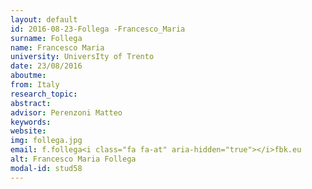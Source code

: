 ```yaml
---
layout: default 
id: 2016-08-23-Follega -Francesco_Maria
surname: Follega 
name: Francesco Maria
university: UniversIty of Trento
date: 23/08/2016
aboutme: 
from: Italy
research_topic: 
abstract: 
advisor: Perenzoni Matteo
keywords: 
website: 
img: follega.jpg
email: f.follega<i class="fa fa-at" aria-hidden="true"></i>fbk.eu
alt: Francesco Maria Follega 
modal-id: stud58
---
```

